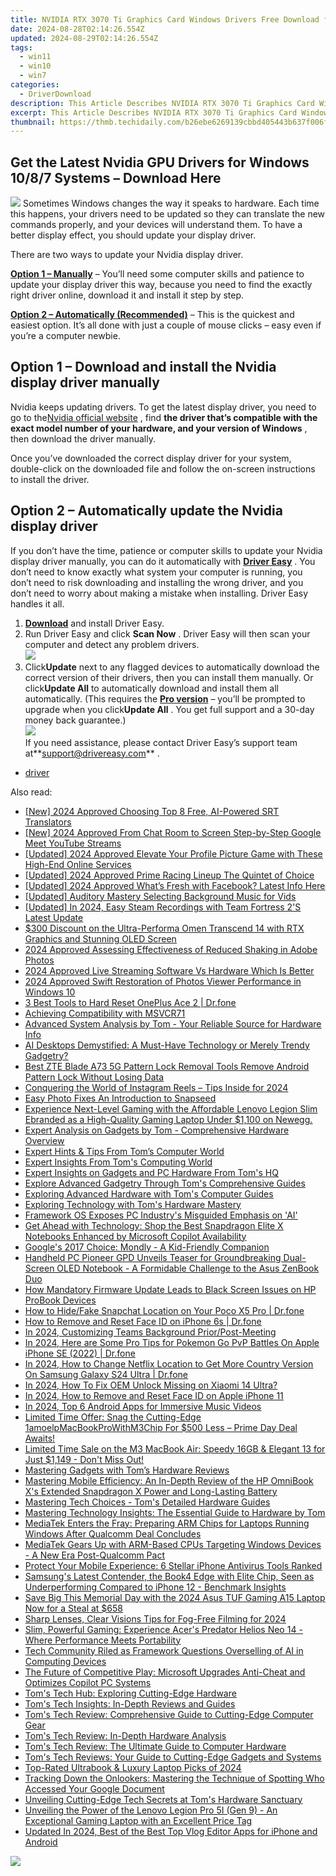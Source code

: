 ```yaml
---
title: NVIDIA RTX 3070 Ti Graphics Card Windows Drivers Free Download for Vista/7/8/10
date: 2024-08-28T02:14:26.554Z
updated: 2024-08-29T02:14:26.554Z
tags:
  - win11
  - win10
  - win7
categories:
  - DriverDownload
description: This Article Describes NVIDIA RTX 3070 Ti Graphics Card Windows Drivers Free Download for Vista/7/8/10
excerpt: This Article Describes NVIDIA RTX 3070 Ti Graphics Card Windows Drivers Free Download for Vista/7/8/10
thumbnail: https://thmb.techidaily.com/b26ebe6269139cbbd405443b637f006fbb51cb0816412b85d5c12d4c87d21986.jpg
---
```


## Get the Latest Nvidia GPU Drivers for Windows 10/8/7 Systems – Download Here

![](https://images.drivereasy.com/wp-content/uploads/2018/08/img_5b7e946a16130-300x190.jpg) Sometimes Windows changes the way it speaks to hardware. Each time this happens, your drivers need to be updated so they can translate the new commands properly, and your devices will understand them. To have a better display effect, you should update your display driver.

There are two ways to update your Nvidia display driver.

[**Option 1 – Manually**](https://tools.techidaily.com/drivereasy/download/) – You’ll need some computer skills and patience to update your display driver this way, because you need to find the exactly right driver online, download it and install it step by step.

[**Option 2 – Automatically (Recommended)**](https://www.drivereasy.com/knowledge/nvidia-display-driver-download-and-install-for-windows/#o2) – This is the quickest and easiest option. It’s all done with just a couple of mouse clicks – easy even if you’re a computer newbie.

## Option 1 – Download and install the Nvidia display driver manually

 Nvidia keeps updating drivers. To get the latest display driver, you need to go to the[Nvidia official website](https://www.nvidia.com/Download/index.aspx?lang=en-us) , find **the driver that’s compatible with the exact model number of your hardware, and your version of Windows** , then download the driver manually.

 Once you’ve downloaded the correct display driver for your system, double-click on the downloaded file and follow the on-screen instructions to install the driver.

## Option 2 – Automatically update the Nvidia display driver

 If you don’t have the time, patience or computer skills to update your Nvidia display driver manually, you can do it automatically with **[Driver Easy](https://tools.techidaily.com/drivereasy/download/)**  . You don’t need to know exactly what system your computer is running, you don’t need to risk downloading and installing the wrong driver, and you don’t need to worry about making a mistake when installing. Driver Easy handles it all.

1. **[Download](https://tools.techidaily.com/drivereasy/download/)**  and install Driver Easy.
2. Run Driver Easy and click **Scan Now** . Driver Easy will then scan your computer and detect any problem drivers.  
![](https://images.drivereasy.com/wp-content/uploads/2018/09/img_5ba09ca3136e1.jpg)
3. Click**Update** next to any flagged devices to automatically download the correct version of their drivers, then you can install them manually. Or click**Update All** to automatically download and install them all automatically. (This requires the **[Pro version](https://tools.techidaily.com/drivereasy/download/)**  – you’ll be prompted to upgrade when you click**Update All** . You get full support and a 30-day money back guarantee.)  
![](https://images.drivereasy.com/wp-content/uploads/2018/09/img_5bacace00b167.jpg)  
 If you need assistance, please contact Driver Easy’s support team at**<support@drivereasy.com>** .

* [driver](https://tools.techidaily.com/drivereasy/download/)

<ins class="adsbygoogle"
     style="display:block"
     data-ad-format="autorelaxed"
     data-ad-client="ca-pub-7571918770474297"
     data-ad-slot="1223367746"></ins>



<ins class="adsbygoogle"
     style="display:block"
     data-ad-client="ca-pub-7571918770474297"
     data-ad-slot="8358498916"
     data-ad-format="auto"
     data-full-width-responsive="true"></ins>

<span class="atpl-alsoreadstyle">Also read:</span>
<div><ul>
<li><a href="https://vp-tips.techidaily.com/new-2024-approved-choosing-top-8-free-ai-powered-srt-translators/"><u>[New] 2024 Approved  Choosing Top 8 Free, AI-Powered SRT Translators</u></a></li>
<li><a href="https://youtube-sure.techidaily.com/024-approved-from-chat-room-to-screen-step-by-step-google-meet-youtube-streams/"><u>[New] 2024 Approved  From Chat Room to Screen  Step-by-Step Google Meet YouTube Streams</u></a></li>
<li><a href="https://facebook-video-recording.techidaily.com/updated-2024-approved-elevate-your-profile-picture-game-with-these-high-end-online-services/"><u>[Updated] 2024 Approved  Elevate Your Profile Picture Game with These High-End Online Services</u></a></li>
<li><a href="https://video-capture.techidaily.com/updated-2024-approved-prime-racing-lineup-the-quintet-of-choice/"><u>[Updated] 2024 Approved  Prime Racing Lineup  The Quintet of Choice</u></a></li>
<li><a href="https://facebook-videos.techidaily.com/updated-2024-approved-whats-fresh-with-facebook-latest-info-here/"><u>[Updated] 2024 Approved  What’s Fresh with Facebook? Latest Info Here</u></a></li>
<li><a href="https://extra-lessons.techidaily.com/updated-auditory-mastery-selecting-background-music-for-vids/"><u>[Updated] Auditory Mastery  Selecting Background Music for Vids</u></a></li>
<li><a href="https://screen-capture.techidaily.com/updated-in-2024-easy-steam-recordings-with-team-fortress-2s-latest-update/"><u>[Updated] In 2024, Easy Steam Recordings with Team Fortress 2'S Latest Update</u></a></li>
<li><a href="https://hardware-updates.techidaily.com/300-discount-on-the-ultra-performa-omen-transcend-14-with-rtx-graphics-and-stunning-oled-screen/"><u>$300 Discount on the Ultra-Performa Omen Transcend 14 with RTX Graphics and Stunning OLED Screen</u></a></li>
<li><a href="https://fox-friendly.techidaily.com/2024-approved-assessing-effectiveness-of-reduced-shaking-in-adobe-photos/"><u>2024 Approved  Assessing Effectiveness of Reduced Shaking in Adobe Photos</u></a></li>
<li><a href="https://fox-links.techidaily.com/2024-approved-live-streaming-software-vs-hardware-which-is-better/"><u>2024 Approved  Live Streaming Software Vs Hardware  Which Is Better</u></a></li>
<li><a href="https://some-skills.techidaily.com/2024-approved-swift-restoration-of-photos-viewer-performance-in-windows-10/"><u>2024 Approved  Swift Restoration of Photos Viewer Performance in Windows 10</u></a></li>
<li><a href="https://phone-solutions.techidaily.com/3-best-tools-to-hard-reset-oneplus-ace-2-drfone-by-drfone-reset-android-reset-android/"><u>3 Best Tools to Hard Reset OnePlus Ace 2 | Dr.fone</u></a></li>
<li><a href="https://common-error.techidaily.com/achieving-compatibility-with-msvcr71/"><u>Achieving Compatibility with MSVCR71</u></a></li>
<li><a href="https://hardware-updates.techidaily.com/advanced-system-analysis-by-tom-your-reliable-source-for-hardware-info/"><u>Advanced System Analysis by Tom - Your Reliable Source for Hardware Info</u></a></li>
<li><a href="https://hardware-updates.techidaily.com/ai-desktops-demystified-a-must-have-technology-or-merely-trendy-gadgetry/"><u>AI Desktops Demystified: A Must-Have Technology or Merely Trendy Gadgetry?</u></a></li>
<li><a href="https://unlock-android.techidaily.com/best-zte-blade-a73-5g-pattern-lock-removal-tools-remove-android-pattern-lock-without-losing-data-by-drfone-android/"><u>Best ZTE Blade A73 5G Pattern Lock Removal Tools Remove Android Pattern Lock Without Losing Data</u></a></li>
<li><a href="https://instagram-video-files.techidaily.com/conquering-the-world-of-instagram-reels-tips-inside-for-2024/"><u>Conquering the World of Instagram Reels – Tips Inside for 2024</u></a></li>
<li><a href="https://extra-tips.techidaily.com/easy-photo-fixes-an-introduction-to-snapseed/"><u>Easy Photo Fixes  An Introduction to Snapseed</u></a></li>
<li><a href="https://hardware-updates.techidaily.com/1723862657922-experience-next-level-gaming-with-the-affordable-lenovo-legion-slim-ebranded-as-a-high-quality-gaming-laptop-under-1100-on-newegg/"><u>Experience Next-Level Gaming with the Affordable Lenovo Legion Slim Ebranded as a High-Quality Gaming Laptop Under $1,100 on Newegg.</u></a></li>
<li><a href="https://hardware-updates.techidaily.com/expert-analysis-on-gadgets-by-tom-comprehensive-hardware-overview/"><u>Expert Analysis on Gadgets by Tom - Comprehensive Hardware Overview</u></a></li>
<li><a href="https://hardware-updates.techidaily.com/expert-hints-and-tips-from-toms-computer-world/"><u>Expert Hints & Tips From Tom’s Computer World</u></a></li>
<li><a href="https://hardware-updates.techidaily.com/expert-insights-from-toms-computing-world/"><u>Expert Insights From Tom's Computing World</u></a></li>
<li><a href="https://hardware-updates.techidaily.com/expert-insights-on-gadgets-and-pc-hardware-from-toms-hq/"><u>Expert Insights on Gadgets and PC Hardware From Tom's HQ</u></a></li>
<li><a href="https://hardware-updates.techidaily.com/explore-advanced-gadgetry-through-toms-comprehensive-guides/"><u>Explore Advanced Gadgetry Through Tom's Comprehensive Guides</u></a></li>
<li><a href="https://hardware-updates.techidaily.com/exploring-advanced-hardware-with-toms-computer-guides/"><u>Exploring Advanced Hardware with Tom's Computer Guides</u></a></li>
<li><a href="https://hardware-updates.techidaily.com/exploring-technology-with-toms-hardware-mastery/"><u>Exploring Technology with Tom's Hardware Mastery</u></a></li>
<li><a href="https://hardware-updates.techidaily.com/framework-os-exposes-pc-industrys-misguided-emphasis-on-ai/"><u>Framework OS Exposes PC Industry's Misguided Emphasis on 'AI'</u></a></li>
<li><a href="https://hardware-updates.techidaily.com/get-ahead-with-technology-shop-the-best-snapdragon-elite-x-notebooks-enhanced-by-microsoft-copilot-availability/"><u>Get Ahead with Technology: Shop the Best Snapdragon Elite X Notebooks Enhanced by Microsoft Copilot Availability</u></a></li>
<li><a href="https://mondly-stories.techidaily.com/googles-2017-choice-mondly-a-kid-friendly-companion/"><u>Google's 2017 Choice: Mondly - A Kid-Friendly Companion</u></a></li>
<li><a href="https://hardware-updates.techidaily.com/handheld-pc-pioneer-gpd-unveils-teaser-for-groundbreaking-dual-screen-oled-notebook-a-formidable-challenge-to-the-asus-zenbook-duo/"><u>Handheld PC Pioneer GPD Unveils Teaser for Groundbreaking Dual-Screen OLED Notebook - A Formidable Challenge to the Asus ZenBook Duo</u></a></li>
<li><a href="https://hardware-updates.techidaily.com/how-mandatory-firmware-update-leads-to-black-screen-issues-on-hp-probook-devices/"><u>How Mandatory Firmware Update Leads to Black Screen Issues on HP ProBook Devices</u></a></li>
<li><a href="https://location-social.techidaily.com/how-to-hidefake-snapchat-location-on-your-poco-x5-pro-drfone-by-drfone-virtual-android/"><u>How to Hide/Fake Snapchat Location on Your Poco X5 Pro | Dr.fone</u></a></li>
<li><a href="https://iphone-unlock.techidaily.com/how-to-remove-and-reset-face-id-on-iphone-6s-drfone-by-drfone-ios/"><u>How to Remove and Reset Face ID on iPhone 6s | Dr.fone</u></a></li>
<li><a href="https://video-screen-grab.techidaily.com/in-2024-customizing-teams-background-priorpost-meeting/"><u>In 2024, Customizing Teams Background Prior/Post-Meeting</u></a></li>
<li><a href="https://ios-pokemon-go.techidaily.com/in-2024-here-are-some-pro-tips-for-pokemon-go-pvp-battles-on-apple-iphone-se-2022-drfone-by-drfone-virtual-ios/"><u>In 2024, Here are Some Pro Tips for Pokemon Go PvP Battles On Apple iPhone SE (2022) | Dr.fone</u></a></li>
<li><a href="https://review-topics.techidaily.com/in-2024-how-to-change-netflix-location-to-get-more-country-version-on-samsung-galaxy-s24-ultra-drfone-by-drfone-virtual-android/"><u>In 2024, How to Change Netflix Location to Get More Country Version On Samsung Galaxy S24 Ultra | Dr.fone</u></a></li>
<li><a href="https://unlock-android.techidaily.com/in-2024-how-to-fix-oem-unlock-missing-on-xiaomi-14-ultra-by-drfone-android/"><u>In 2024, How To Fix OEM Unlock Missing on Xiaomi 14 Ultra?</u></a></li>
<li><a href="https://ios-unlock.techidaily.com/in-2024-how-to-remove-and-reset-face-id-on-apple-iphone-11-by-drfone-ios/"><u>In 2024, How to Remove and Reset Face ID on Apple iPhone 11</u></a></li>
<li><a href="https://some-skills.techidaily.com/in-2024-top-6-android-apps-for-immersive-music-videos/"><u>In 2024, Top 6 Android Apps for Immersive Music Videos</u></a></li>
<li><a href="https://hardware-updates.techidaily.com/limited-time-offer-snag-the-cutting-edge-1amoelpmacbookprowithm3chip-for-500-less-prime-day-deal-awaits/"><u>Limited Time Offer: Snag the Cutting-Edge 1amoelpMacBookProWithM3Chip For $500 Less – Prime Day Deal Awaits!</u></a></li>
<li><a href="https://hardware-updates.techidaily.com/limited-time-sale-on-the-m3-macbook-air-speedy-16gb-and-elegant-13-for-just-1149-dont-miss-out/"><u>Limited Time Sale on the M3 MacBook Air: Speedy 16GB & Elegant 13 for Just $1,149 - Don't Miss Out!</u></a></li>
<li><a href="https://hardware-updates.techidaily.com/mastering-gadgets-with-toms-hardware-reviews/"><u>Mastering Gadgets with Tom’s Hardware Reviews</u></a></li>
<li><a href="https://hardware-updates.techidaily.com/mastering-mobile-efficiency-an-in-depth-review-of-the-hp-omnibook-xs-extended-snapdragon-x-power-and-long-lasting-battery/"><u>Mastering Mobile Efficiency: An In-Depth Review of the HP OmniBook X's Extended Snapdragon X Power and Long-Lasting Battery</u></a></li>
<li><a href="https://hardware-updates.techidaily.com/mastering-tech-choices-toms-detailed-hardware-guides/"><u>Mastering Tech Choices - Tom's Detailed Hardware Guides</u></a></li>
<li><a href="https://hardware-updates.techidaily.com/mastering-technology-insights-the-essential-guide-to-hardware-by-tom/"><u>Mastering Technology Insights: The Essential Guide to Hardware by Tom</u></a></li>
<li><a href="https://hardware-updates.techidaily.com/mediatek-enters-the-fray-preparing-arm-chips-for-laptops-running-windows-after-qualcomm-deal-concludes/"><u>MediaTek Enters the Fray: Preparing ARM Chips for Laptops Running Windows After Qualcomm Deal Concludes</u></a></li>
<li><a href="https://hardware-updates.techidaily.com/mediatek-gears-up-with-arm-based-cpus-targeting-windows-devices-a-new-era-post-qualcomm-pact/"><u>MediaTek Gears Up with ARM-Based CPUs Targeting Windows Devices - A New Era Post-Qualcomm Pact</u></a></li>
<li><a href="https://buynow-info.techidaily.com/protect-your-mobile-experience-6-stellar-iphone-antivirus-tools-ranked/"><u>Protect Your Mobile Experience: 6 Stellar iPhone Antivirus Tools Ranked</u></a></li>
<li><a href="https://hardware-updates.techidaily.com/samsungs-latest-contender-the-book4-edge-with-elite-chip-seen-as-underperforming-compared-to-iphone-12-benchmark-insights/"><u>Samsung's Latest Contender, the Book4 Edge with Elite Chip, Seen as Underperforming Compared to iPhone 12 - Benchmark Insights</u></a></li>
<li><a href="https://hardware-updates.techidaily.com/save-big-this-memorial-day-with-the-2024-asus-tuf-gaming-a15-laptop-now-for-a-steal-at-658/"><u>Save Big This Memorial Day with the 2024 Asus TUF Gaming A15 Laptop Now for a Steal at $658</u></a></li>
<li><a href="https://extra-skills.techidaily.com/sharp-lenses-clear-visions-tips-for-fog-free-filming-for-2024/"><u>Sharp Lenses, Clear Visions  Tips for Fog-Free Filming for 2024</u></a></li>
<li><a href="https://hardware-updates.techidaily.com/slim-powerful-gaming-experience-acers-predator-helios-neo-14-where-performance-meets-portability/"><u>Slim, Powerful Gaming: Experience Acer's Predator Helios Neo 14 - Where Performance Meets Portability</u></a></li>
<li><a href="https://hardware-updates.techidaily.com/tech-community-riled-as-framework-questions-overselling-of-ai-in-computing-devices/"><u>Tech Community Riled as Framework Questions Overselling of AI in Computing Devices</u></a></li>
<li><a href="https://hardware-updates.techidaily.com/the-future-of-competitive-play-microsoft-upgrades-anti-cheat-and-optimizes-copilot-pc-systems/"><u>The Future of Competitive Play: Microsoft Upgrades Anti-Cheat and Optimizes Copilot PC Systems</u></a></li>
<li><a href="https://hardware-updates.techidaily.com/toms-tech-hub-exploring-cutting-edge-hardware/"><u>Tom's Tech Hub: Exploring Cutting-Edge Hardware</u></a></li>
<li><a href="https://hardware-updates.techidaily.com/toms-tech-insights-in-depth-reviews-and-guides/"><u>Tom's Tech Insights: In-Depth Reviews and Guides</u></a></li>
<li><a href="https://hardware-updates.techidaily.com/toms-tech-review-comprehensive-guide-to-cutting-edge-computer-gear/"><u>Tom's Tech Review: Comprehensive Guide to Cutting-Edge Computer Gear</u></a></li>
<li><a href="https://hardware-updates.techidaily.com/toms-tech-review-in-depth-hardware-analysis/"><u>Tom's Tech Review: In-Depth Hardware Analysis</u></a></li>
<li><a href="https://hardware-updates.techidaily.com/toms-tech-review-the-ultimate-guide-to-computer-hardware/"><u>Tom's Tech Review: The Ultimate Guide to Computer Hardware</u></a></li>
<li><a href="https://hardware-updates.techidaily.com/toms-tech-reviews-your-guide-to-cutting-edge-gadgets-and-systems/"><u>Tom's Tech Reviews: Your Guide to Cutting-Edge Gadgets and Systems</u></a></li>
<li><a href="https://hardware-updates.techidaily.com/top-rated-ultrabook-and-luxury-laptop-picks-of-2024/"><u>Top-Rated Ultrabook & Luxury Laptop Picks of 2024</u></a></li>
<li><a href="https://tech-recovery.techidaily.com/tracking-down-the-onlookers-mastering-the-technique-of-spotting-who-accessed-your-google-document/"><u>Tracking Down the Onlookers: Mastering the Technique of Spotting Who Accessed Your Google Document</u></a></li>
<li><a href="https://hardware-updates.techidaily.com/unveiling-cutting-edge-tech-secrets-at-toms-hardware-sanctuary/"><u>Unveiling Cutting-Edge Tech Secrets at Tom's Hardware Sanctuary</u></a></li>
<li><a href="https://hardware-updates.techidaily.com/unveiling-the-power-of-the-lenovo-legion-pro-5i-gen-9-an-exceptional-gaming-laptop-with-an-excellent-price-tag/"><u>Unveiling the Power of the Lenovo Legion Pro 5I (Gen 9) - An Exceptional Gaming Laptop with an Excellent Price Tag</u></a></li>
<li><a href="https://smart-video-creator.techidaily.com/updated-in-2024-best-of-the-best-top-vlog-editor-apps-for-iphone-and-android/"><u>Updated In 2024, Best of the Best Top Vlog Editor Apps for iPhone and Android</u></a></li>
</ul></div>

<!-- affiliate ads begin -->
<a href="https://shop.mondly.com/affiliate.php?ACCOUNT=ATISTUDI&AFFILIATE=108875&PATH=https%3A%2F%2Fwww.mondly.com%3FAFFILIATE%3D108875%26RESOURCE%3D%2BEducational%2B970x90%2B"><img src="https://secure.avangate.com/images/merchant/69c418c33ec2e1a4267fa9bb77fa1428/educational-970x90.gif" border="0"></a>
<!-- affiliate ads end -->